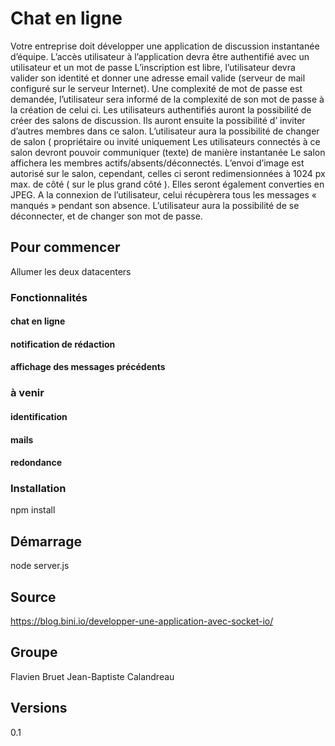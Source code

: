 # Chat en ligne

Votre entreprise doit développer une application de discussion instantanée d’équipe.
L’accès utilisateur à l’application devra être authentifié avec un utilisateur et un mot de passe
L’inscription est libre, l’utilisateur devra valider son identité et donner une adresse email valide (serveur de mail configuré sur le serveur Internet).
Une complexité de mot de passe est demandée, l’utilisateur sera informé de la complexité de son mot de passe à la création de celui ci.
Les utilisateurs authentifiés auront la possibilité de créer des salons de discussion.
Ils auront ensuite la possibilité d’ inviter d’autres membres dans ce salon.
L’utilisateur aura la possibilité de changer de salon ( propriétaire ou invité uniquement
Les utilisateurs connectés à ce salon devront pouvoir communiquer (texte) de manière instantanée
Le salon affichera les membres actifs/absents/déconnectés.
L’envoi d’image est autorisé sur le salon, cependant, celles ci seront redimensionnées à 1024 px max. de côté ( sur le plus grand côté ). Elles seront également converties en JPEG.
A la connexion de l’utilisateur, celui récupèrera tous les messages « manqués » pendant son absence.
L’utilisateur aura la possibilité de se déconnecter, et de changer son mot de passe.

## Pour commencer

Allumer les deux datacenters

### Fonctionnalités

#### chat en ligne
#### notification de rédaction 
#### affichage des messages précédents

### à venir

#### identification
#### mails
#### redondance

### Installation

npm install

## Démarrage

node server.js

## Source

https://blog.bini.io/developper-une-application-avec-socket-io/

## Groupe

Flavien Bruet
Jean-Baptiste Calandreau

## Versions

0.1
